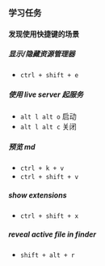 ### 学习任务

#### 发现使用快捷键的场景 

##### 显示/隐藏资源管理器

- `ctrl + shift + e`

##### 使用 live server 起服务

- `alt l alt o` 启动
- `alt l alt c` 关闭

##### 预览 md

- `ctrl + k + v`
- `ctrl + shift + v`

##### show extensions

- `ctrl + shift + x`

##### reveal active file in finder 

- `shift + alt + r`

